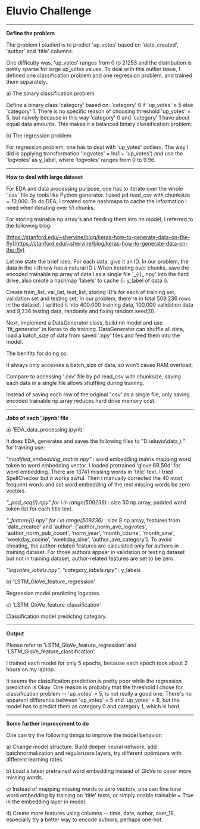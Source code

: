 # Eluvio Challenge

------------------------------------------------------------------------------------------------------------

**Define the problem**

The problem I studied is to predict &#39;up\_votes&#39; based on &#39;date\_created&#39;, &#39;author&#39; and &#39;title&#39; columns.

One difficulty was, &#39;up\_votes&#39; ranges from 0 to 21253 and the distribution is pretty sparse for large up\_votes values. To deal with this outlier issue, I defined one classification problem and one regression problem, and trained them separately.

a) The binary classification problem

Define a binary class &#39;category&#39; based on: &#39;category&#39; 0 if &#39;up\_votes&#39;  &ge; 5 else &#39;category&#39; 1. There is no specific reason of choosing threshold &#39;up\_votes&#39; = 5, but naively because in this way &#39;category&#39; 0  and &#39;category&#39; 1 have about equal data amounts. This makes it a balanced binary classification problem.

b) The regression problem

For regression problem, one has to deal with &#39;up\_votes&#39; outliers. The way I did is applying transformation &#39;logvotes&#39; = ln(1 + &#39;up\_votes&#39;) and use the &#39;logvotes&#39; as y\_label, where &#39;logvotes&#39; ranges from 0 to 9.96.

------------------------------------------------------------------------------------------------------------

**How to deal with large dataset**

For EDA and data processing purpose, one has to iterate over the whole &#39;.csv&#39; file by tools like Python generator. I used pd.read\_csv with chunksize = 10,000. To do DEA, I created some hashmaps to cache the information I need when iterating over 51 chunks.

For storing trainable np.array&#39;s and feeding them into nn model, I referred to the following blog:

[https://stanford.edu/~shervine/blog/keras-how-to-generate-data-on-the-fly](https://stanford.edu/~shervine/blog/keras-how-to-generate-data-on-the-fly)

Let me state the brief idea. For each data, give it an ID. In our problem, the data in the i-th row has a natural ID i. When iterating over chunks, save the encoded trainable np.array of data i as a single file &#39;\_{i}\_.npy&#39; into the hard drive, also create a hashmap &#39;labels&#39; to cache {i: y\_label of data i}.

Create train\_list, val\_list, test\_list, storing ID&#39;s for each of training set, validation set and testing set. In our problem, there&#39;re in total 509,236 rows in the dataset. I splitted it into 400,000 training data, 100,000 validation data and 9,236 testing data, randomly and fixing random.seed(0).

Next, implement a DataGenerator class, build nn model and use &#39;fit\_generator&#39; in Keras to do training. DataGenerator can shuffle all data, load a batch\_size of data from saved &#39;.npy&#39; files and feed them into the model.

The benifits for doing so:

It always only accesses a batch\_size of data, so won&#39;t cause RAM overload;

Compare to accessing &#39;.csv&#39; file by pd.read\_csv with chunksize, saving each data in a single file allows shuffling during training.

Instead of saving each row of the original &#39;.csv&#39; as a single file, only saving encoded trainable np.array reduces hard drive memory cost.

------------------------------------------------------------------------------------------------------------

**Jobs of each &#39;.ipynb&#39; file**

a) &#39;EDA\_data\_processing.ipynb&#39;

It does EDA, generates and saves the following files to &quot;D:\eluvio\data\_\ &quot; for training use:

_&quot;modified\_embedding\_matrix.npy&quot;_ : word embedding matrix mapping word token to word embedding vector. I loaded pretrained &#39;glove.6B.50d&#39; for word embedding. There are 13741 missing words in &#39;title&#39; text. I tried SpellChecker but it works awful. Then I manually corrected the 40 most frequent words and set word embedding of the rest missing words be zero vectors.

_&quot;\_pad\_seq{i}.npy&quot; for i in range(_509236_)_ : size 50 np.array, padded word token list for each title text.

_&quot;\_feature{i}.npy&quot; for i in range(_509236_)_ : size 8 np.array, features from &#39;date\_created&#39; and &#39;author&#39;: [&#39;author\_norm\_ave\_logvotes&#39;, &#39;author\_norm\_pub\_count&#39;, &#39;norm\_year&#39;, &#39;month\_cosine&#39;, &#39;month\_sine&#39;, &#39;weekday\_cosine&#39;, &#39;weekday\_sine&#39;, &#39;author\_ave\_category&#39;]. To avoid cheating, the author-related features are calculated only for authors in training dataset. For those authors appear in validation or testing dataset but not in training dataset, author-related features are set to be zero.

_&quot;logvotes\_labels.npy&quot;, &quot;category\_labels.npy&quot;_ : y\_labels

b) &#39;LSTM\_GloVe\_feature\_regression&#39;

Regression model predicting logvotes.

c) &#39;LSTM\_GloVe\_feature\_classification&#39;

Classification model predicting category.

------------------------------------------------------------------------------------------------------------

**Output**

Please refer to &#39;LSTM\_GloVe\_feature\_regression&#39; and &#39;LSTM\_GloVe\_feature\_classification&#39;.

I trained each model for only 5 epochs, because each epoch took about 2 hours on my laptop.

It seems the classification prediction is pretty poor while the regression prediction is Okay. One reason is probably that the threshold I chose for classification problem -- &#39;up\_votes&#39; = 5, is not really a good one. There's no apparent difference between &#39;up\_votes&#39; = 5 and &#39;up\_votes&#39; = 6, but the model has to predict them as category 0 and category 1, which is hard.

------------------------------------------------------------------------------------------------------------

**Some further improvement to do**

One can try the following things to improve the model behavior:

a) Change model structure. Build deeper neural network, add batchnormalization and regularizers layers, try different optimizers with different learning rates.

b) Load a latest pretrained word embedding instead of GloVe to cover more missing words.

c) Instead of mapping missing words to zero vectors, one can fine tune word embedding by training on &#39;title&#39; texts, or simply enable trainable = True in the embedding layer in model.

d) Create more features using columns -- time, date, author, over_18, especially try a better way to encode authors, perhaps one-hot.

